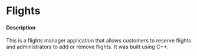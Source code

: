 # Flights
#### Description

This is a flights manager application that allows customers to reserve flights and administrators to add or remove flights. It was built using C++.
